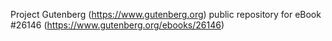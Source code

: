 Project Gutenberg (https://www.gutenberg.org) public repository for eBook #26146 (https://www.gutenberg.org/ebooks/26146)
